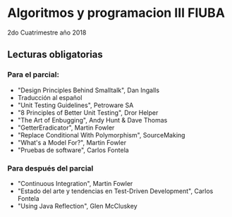 # Algoritmos y programacion III FIUBA 

2do Cuatrimestre año 2018


## Lecturas obligatorias
### Para el parcial:
- "Design Principles Behind Smalltalk", Dan Ingalls
- Traducción al español
- "Unit Testing Guidelines", Petroware SA
- "8 Principles of Better Unit Testing", Dror Helper
- "The Art of Enbugging", Andy Hunt & Dave Thomas
- "GetterEradicator", Martin Fowler
- "Replace Conditional With Polymorphism", SourceMaking
- "What's a Model For?", Martin Fowler
- "Pruebas de software", Carlos Fontela

### Para después del parcial

- "Continuous Integration", Martin Fowler
- "Estado del arte y tendencias en Test-Driven Development", Carlos Fontela
- "Using Java Reflection", Glen McCluskey

